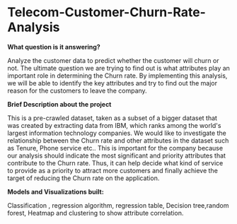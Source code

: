 # Telecom-Customer-Churn-Rate-Analysis

**What question is it answering?**

Analyze the customer data to predict whether the customer will churn or not. The ultimate question we are trying to find out is what attributes play an important role in determining the Churn rate. By implementing this analysis, we will be able to identify the key attributes and try to find out the major reason for the customers to leave the company.

**Brief Description about the project**

This is a pre-crawled dataset, taken as a subset of a bigger dataset that was created by extracting data from IBM, which ranks among the world's largest information technology companies. We would like to investigate the relationship between the Churn rate and other attributes in the dataset such as Tenure, Phone service etc.. This is important for the company because our analysis should indicate the most significant and priority attributes that contribute to the Churn rate. Thus, it can help decide what kind of service to provide as a priority to attract more customers and finally achieve the target of reducing the Churn rate on the application.

**Models and Visualizations built:**

Classification , regression algorithm, regression table, Decision tree,random forest, Heatmap and clustering to show attribute correlation.
